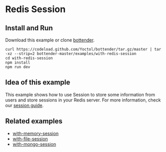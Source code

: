 # Redis Session

## Install and Run

Download this example or clone [bottender](https://github.com/Yoctol/bottender).

```
curl https://codeload.github.com/Yoctol/bottender/tar.gz/master | tar -xz --strip=2 bottender-master/examples/with-redis-session
cd with-redis-session
npm install
npm run dev
```

## Idea of this example

This example shows how to use Session to store some information from users and store sessions in your Redis server.
For more information, check our [session guide](https://bottender.js.org/docs/Guides-Session).

## Related examples

- [with-memory-session](../with-memory-session)
- [with-file-session](../with-file-session)
- [with-mongo-session](../with-mongo-session)
